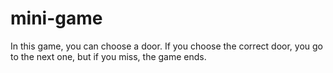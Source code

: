 # mini-game
In this game, you can choose a door. If you choose the correct door, you go to the next one, but if you miss, the game ends.
